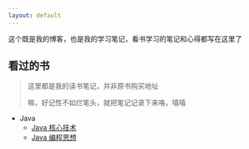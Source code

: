 ```yaml
---
layout: default
---
```


这个既是我的博客，也是我的学习笔记，看书学习的笔记和心得都写在这里了

## 看过的书
> 这里都是我的读书笔记，并非原书购买地址
>
> 嘛，好记性不如烂笔头，就把笔记记录下来咯，嘻嘻

- Java
  - [Java 核心技术](./docs/corejava/menu.md)
  - [Java 编程思想](./docs/thinkinginjava/menu.md)
